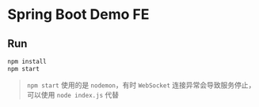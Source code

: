 # Spring Boot Demo FE

## Run
```bash
npm install
npm start
```

> `npm start` 使用的是 `nodemon`，有时 `WebSocket` 连接异常会导致服务停止，可以使用 `node index.js` 代替
